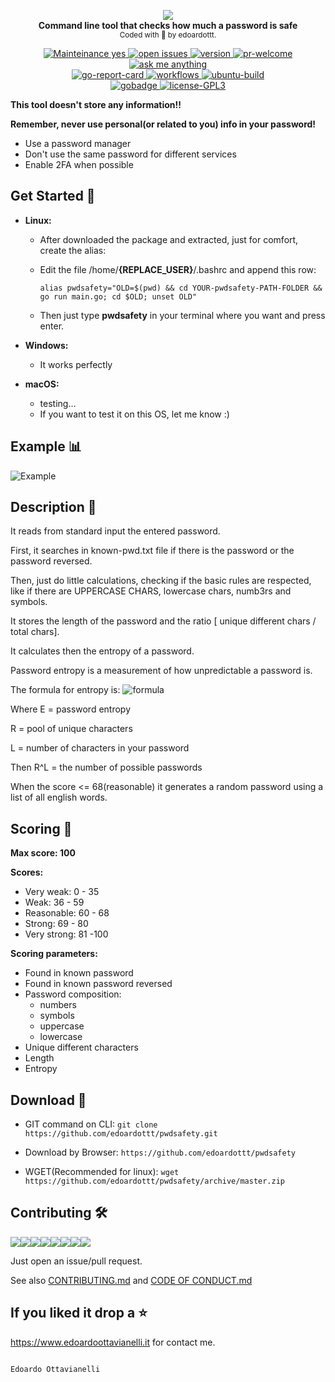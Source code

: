 <p align="center">
  <!-- logo -->
  <img src="https://github.com/edoardottt/pwdsafety/blob/master/images/logo.jpg"><br>
  <b>Command line tool that checks how much a password is safe</b><br>
  <sub>
    Coded with 💙 by edoardottt.
  </sub>
</p>

<!-- badges -->
<p align="center">
    <!-- mainteinance -->
      <a href="https://edoardoottavianelli.it">
        <img src="https://img.shields.io/badge/Maintained%3F-yes-green.svg" alt="Mainteinance yes" />
      </a>
    <!-- open-issues -->
      <a href="https://edoardoottavianelli.it">
        <img src="https://img.shields.io/github/issues/Naereen/StrapDown.js.svg" alt="open issues" />
      </a>
    <!-- version -->
      <a href="https://edoardoottavianelli.it">
        <img src="https://github.com/edoardottt/pwdsafety/blob/master/images/version.svg" alt="version" />
      </a>
    <!-- pr-welcome -->
      <a href="https://edoardoottavianelli.it">
        <img src="https://github.com/edoardottt/READMENATOR/blob/master/images/pr-welcome.svg" alt="pr-welcome" />
      </a>
    <!-- ask-me-anything -->
      <a href="https://edoardoottavianelli.it">
        <img src="https://github.com/edoardottt/READMENATOR/blob/master/images/ask-me-anything.svg" alt="ask me anything" />
      </a>
  <br>
    <!-- go-report-card -->
      <a href="https://goreportcard.com/report/github.com/edoardottt/pwdsafety">
        <img src="https://goreportcard.com/badge/github.com/edoardottt/pwdsafety" alt="go-report-card" />
      </a>
    <!-- workflows -->
      <a href="https://edoardoottavianelli.it">
        <img src="https://github.com/edoardottt/pwdsafety/workflows/Go/badge.svg?branch=master" alt="workflows" />
      </a>
    <!-- ubuntu-build -->
      <a href="https://edoardoottavianelli.it">
        <img src="https://github.com/edoardottt/pwdsafety/blob/master/images/ubuntu-build.svg" alt="ubuntu-build" />
      </a>
  <br>
    <!-- gobadge -->
      <a href="https://edoardoottavianelli.it">
        <img src="https://github.com/edoardottt/pwdsafety/blob/master/images/gobadge" alt="gobadge" />
      </a>
    <!-- license GPLv3.0 -->
      <a href="https://github.com/edoardottt/READMENATOR/blob/master/LICENSE">
        <img src="https://github.com/edoardottt/READMENATOR/blob/master/images/license-GPL3.svg" alt="license-GPL3" />
      </a>
</p>

**This tool doesn't store any information!!**

**Remember, never use personal(or related to you) info in your password!**

 - Use a password manager
 - Don't use the same password for different services
 - Enable 2FA when possible

Get Started 🎉
----------

- **Linux:**

  - After downloaded the package and extracted, just for comfort, create the alias:

  - Edit the file /home/**{REPLACE_USER}**/.bashrc and append this row:

       `alias pwdsafety="OLD=$(pwd) && cd YOUR-pwdsafety-PATH-FOLDER && go run main.go; cd $OLD; unset OLD"`

  - Then just type **pwdsafety** in your terminal where you want and press enter.

- **Windows:**

  - It works perfectly

- **macOS:**

  - testing...
  - If you want to test it on this OS, let me know :)

Example :bar_chart:
----------

![Example](https://github.com/edoardottt/pwdsafety/blob/master/images/screen.gif)

Description 🔦 
----------

It reads from standard input the entered password.

First, it searches in known-pwd.txt file if there is the password or the password reversed.

Then, just do little calculations, checking if the basic rules are respected, like if there are UPPERCASE CHARS, lowercase chars, numb3rs and symbols.

It stores the length of the password and the ratio [ unique different chars / total chars].

It calculates then the entropy of a password.

Password entropy is a measurement of how unpredictable a password is.

The formula for entropy is:
              ![formula](https://github.com/edoardottt/pwdsafety/blob/master/images/formula.png)
              
Where E = password entropy

R = pool of unique characters

L = number of characters in your password

Then R^L = the number of possible passwords

When the score <= 68(reasonable) it generates a random password using a list of all english words.

Scoring 💯
----------

**Max score: 100**

**Scores:**
  - Very weak: 0 - 35
  - Weak: 36 - 59
  - Reasonable: 60 - 68
  - Strong: 69 - 80
  - Very strong: 81 -100
  
**Scoring parameters:**
  - Found in known password
  - Found in known password reversed
  - Password composition:
      - numbers
      - symbols
      - uppercase
      - lowercase
  - Unique different characters
  - Length
  - Entropy

Download 📡
----------

- GIT command on  CLI: `git clone https://github.com/edoardottt/pwdsafety.git`

- Download by Browser: `https://github.com/edoardottt/pwdsafety`

- WGET(Recommended for linux): `wget https://github.com/edoardottt/pwdsafety/archive/master.zip`

Contributing 🛠
-------

[![](https://sourcerer.io/fame/edoardottt/edoardottt/pwdsafety/images/0)](https://sourcerer.io/fame/edoardottt/edoardottt/pwdsafety/links/0)[![](https://sourcerer.io/fame/edoardottt/edoardottt/pwdsafety/images/1)](https://sourcerer.io/fame/edoardottt/edoardottt/pwdsafety/links/1)[![](https://sourcerer.io/fame/edoardottt/edoardottt/pwdsafety/images/2)](https://sourcerer.io/fame/edoardottt/edoardottt/pwdsafety/links/2)[![](https://sourcerer.io/fame/edoardottt/edoardottt/pwdsafety/images/3)](https://sourcerer.io/fame/edoardottt/edoardottt/pwdsafety/links/3)[![](https://sourcerer.io/fame/edoardottt/edoardottt/pwdsafety/images/4)](https://sourcerer.io/fame/edoardottt/edoardottt/pwdsafety/links/4)[![](https://sourcerer.io/fame/edoardottt/edoardottt/pwdsafety/images/5)](https://sourcerer.io/fame/edoardottt/edoardottt/pwdsafety/links/5)[![](https://sourcerer.io/fame/edoardottt/edoardottt/pwdsafety/images/6)](https://sourcerer.io/fame/edoardottt/edoardottt/pwdsafety/links/6)[![](https://sourcerer.io/fame/edoardottt/edoardottt/pwdsafety/images/7)](https://sourcerer.io/fame/edoardottt/edoardottt/pwdsafety/links/7)

Just open an issue/pull request. 

See also [CONTRIBUTING.md](https://github.com/edoardottt/pwdsafety/blob/master/CONTRIBUTING.md) and [CODE OF CONDUCT.md](https://github.com/edoardottt/pwdsafety/blob/master/CODE_OF_CONDUCT.md)



If you liked it drop a :star:
-------

https://www.edoardoottavianelli.it for contact me.


                                                                        Edoardo Ottavianelli
